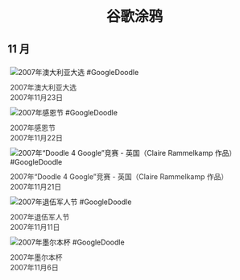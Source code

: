 
<h1 align="center"> 谷歌涂鸦 </h1>




## 11 月

<div class="image">


<img src="" alt="2007年澳大利亚大选 #GoogleDoodle" style="margin: 5px"/>
<div class="info" style="font-size: 14px; color:#333333; margin:5px"><div class="title">2007年澳大利亚大选</div><div class="date">2007年11月23日</div></div>

<img src="" alt="2007年感恩节 #GoogleDoodle" style="margin: 5px"/>
<div class="info" style="font-size: 14px; color:#333333; margin:5px"><div class="title">2007年感恩节</div><div class="date">2007年11月22日</div></div>

<img src="" alt="2007年“Doodle 4 Google”竞赛 - 英国（Claire Rammelkamp 作品） #GoogleDoodle" style="margin: 5px"/>
<div class="info" style="font-size: 14px; color:#333333; margin:5px"><div class="title">2007年“Doodle 4 Google”竞赛 - 英国（Claire Rammelkamp 作品）</div><div class="date">2007年11月21日</div></div>

<img src="" alt="2007年退伍军人节 #GoogleDoodle" style="margin: 5px"/>
<div class="info" style="font-size: 14px; color:#333333; margin:5px"><div class="title">2007年退伍军人节</div><div class="date">2007年11月11日</div></div>

<img src="" alt="2007年墨尔本杯 #GoogleDoodle" style="margin: 5px"/>
<div class="info" style="font-size: 14px; color:#333333; margin:5px"><div class="title">2007年墨尔本杯</div><div class="date">2007年11月6日</div></div>

</div>








